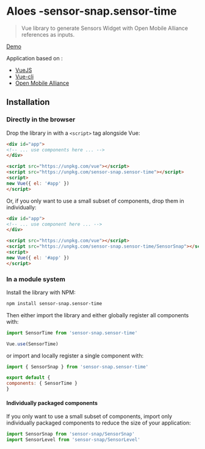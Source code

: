 
# Aloes -sensor-snap.sensor-time

> Vue library to generate Sensors Widget with Open Mobile Alliance references as inputs.

[Demo](https://getlarge.eu/#aloes)

Application based on :

-   [VueJS](https://vuejs.org/)
-   [Vue-cli](https://cli.vuejs.org/)
-   [Open Mobile Alliance](http://www.openmobilealliance.org/wp/OMNA/LwM2M/LwM2MRegistry.html)

## Installation

### Directly in the browser

Drop the library in with a `<script>` tag alongside Vue:

```html
<div id="app">
<!-- ... use components here ... -->
</div>

<script src="https://unpkg.com/vue"></script>
<script src="https://unpkg.com/sensor-snap.sensor-time"></script>
<script>
new Vue({ el: '#app' })
</script>
```

Or, if you only want to use a small subset of components, drop them in individually:

```html
<div id="app">
<!-- ... use component here ... -->
</div>

<script src="https://unpkg.com/vue"></script>
<script src="https://unpkg.com/sensor-snap.sensor-time/SensorSnap"></script>
<script>
new Vue({ el: '#app' })
</script>
```

### In a module system

Install the library with NPM:

```bash
npm install sensor-snap.sensor-time
```

Then either import the library and either globally register all components with:

```js
import SensorTime from 'sensor-snap.sensor-time'

Vue.use(SensorTime)
```

or import and locally register a single component with:

```js
import { SensorSnap } from 'sensor-snap.sensor-time'

export default {
components: { SensorTime }
}
```

#### Individually packaged components

If you only want to use a small subset of components, import only individually packaged components to reduce the size of your application:

```js
import SensorSnap from 'sensor-snap/SensorSnap'
import SensorLevel from 'sensor-snap/SensorLevel'
```
